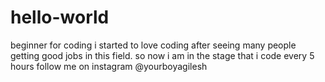 # hello-world
beginner for coding
i started to love coding after seeing many people getting good jobs in this field.
so now i am in the stage that i code every 5 hours
follow me on instagram @yourboyagilesh
